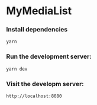 # MyMediaList 

### Install dependencies

```
yarn
```

### Run the development server:

```
yarn dev
```

### Visit the developm server:

```
http://localhost:8080
```
